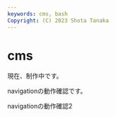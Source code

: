```yaml
---
keywords: cms, bash
Copyright: (C) 2023 Shota Tanaka
---
```


# cms

現在、制作中です。

navigationの動作確認です。

navigationの動作確認2
